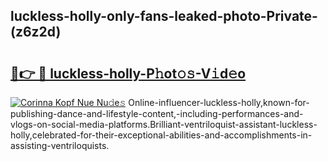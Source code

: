 ## luckless-holly-only-fans​-leaked-photo​-Private-(z6z2d)


# <h2><a href="https://mediaupload.pro?title=luckless-holly&ref=git">🔗👉 🔴 luckless-holly-P𝚑ot𝚘𝚜-V𝚒d𝚎o</a></h2>

[![Corinna Kopf Nue Nu𝚍e𝚜](https://i.imgur.com/0qMVB7G.gif)](https://mediaupload.pro?title=luckless-holly&ref=git)
Online-influencer-luckless-holly,known-for-publishing-dance-and-lifestyle-content,-including-performances-and-vlogs-on-social-media-platforms.Brilliant-ventriloquist-assistant-luckless-holly,celebrated-for-their-exceptional-abilities-and-accomplishments-in-assisting-ventriloquists.  